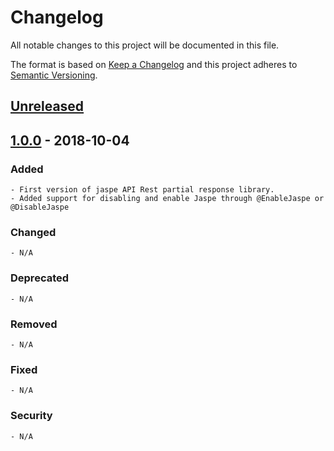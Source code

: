 
[//]: # (Added for new features.)
[//]: # (Changed for changes in existing functionality.)
[//]: # (Deprecated for soon-to-be removed features.)
[//]: # (Removed for now removed features.)
[//]: # (Fixed for any bug fixes.)
[//]: # (Security in case of vulnerabilities.)

# Changelog
All notable changes to this project will be documented in this file.

The format is based on [Keep a Changelog](http://keepachangelog.com/en/1.0.0/)
and this project adheres to [Semantic Versioning](http://semver.org/spec/v2.0.0.html).

## [Unreleased]

## [1.0.0] - 2018-10-04
### Added
    - First version of jaspe API Rest partial response library.
    - Added support for disabling and enable Jaspe through @EnableJaspe or @DisableJaspe
### Changed
    - N/A
### Deprecated 
    - N/A
### Removed
    - N/A
### Fixed
    - N/A
### Security 
    - N/A

[1.0.0]: https://github.com/cjrequena/jaspe/compare/v1.0.0...v1.0.0
[Unreleased]: https://github.com/cjrequena/jaspe/compare/v1.0.0...HEAD
